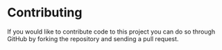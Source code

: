 # Contributing
If you would like to contribute code to this project you can do so through
GitHub by forking the repository and sending a pull request.
